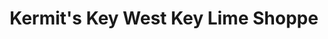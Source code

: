---
title: "Kermit's Key West Key Lime Shoppe"
url: /deland/kermits-key-west-key-lime-shoppe/
shop: Allgemein
---